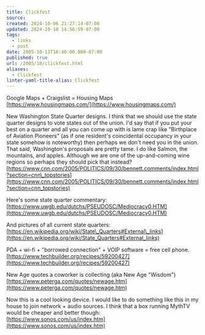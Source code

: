 ```yaml
---
title: Clickfest
source: 
created: 2024-10-06 21:27:14-07:00
updated: 2024-10-10 14:56:59-07:00
tags:
  - links
  - post
date: 2005-10-11T16:40:00.000-07:00
published: true
url: /2005/10/clickfest.html
aliases:
  - Clickfest
linter-yaml-title-alias: Clickfest
---
```



Google Maps + Craigslist = Housing Maps  
[https://www.housingmaps.com/](https://www.housingmaps.com/)  
  
New Washington State Quarter designs. I think that we should use the state quarter designs to vote states out of the union. I'd say that if you put your best on a quarter and all you can come up with is lame crap like "Birthplace of Aviation Pioneers" (as if one resident's coincidental occupancy in your state somehow is noteworthy) then perhaps we don't need you in the union. That said, Washington's proposals are pretty tame. I do like Salmon, the mountains, and apples. Although we are one of the up-and-coming wine regions so perhaps they should pick that instead?  
[https://www.cnn.com/2005/POLITICS/09/30/bennett.comments/index.html?section=cnn\_topstories](https://www.cnn.com/2005/POLITICS/09/30/bennett.comments/index.html?section=cnn_topstories)  
  
Here's some state quarter commentary:  
[https://www.uwgb.edu/dutchs/PSEUDOSC/Mediocracy0.HTM](https://www.uwgb.edu/dutchs/PSEUDOSC/Mediocracy0.HTM)  
  
And pictures of all current state quarters:  
[https://en.wikipedia.org/wiki/State\_Quarters#External\_links](https://en.wikipedia.org/wiki/State_Quarters#External_links)  
  
PDA + wi-fi + "borrowed connection" + VOIP software = free cell phone.  
[https://www.techbuilder.org/recipes/59200427](https://www.techbuilder.org/recipes/59200427)  
  
New Age quotes a coworker is collecting (aka New Age "Wisdom")  
[https://www.peterga.com/quotes/newage.htm](https://www.peterga.com/quotes/newage.htm)  
  
Now this is a cool looking device. I would like to do something like this in my house to join network + audio sources. I think that a box running MythTV would be cheaper and better though:  
[https://www.sonos.com/us/index.htm](https://www.sonos.com/us/index.htm)